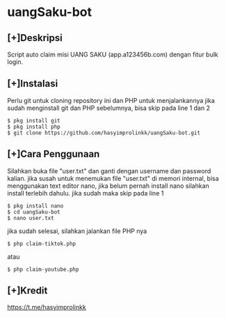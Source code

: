 # uangSaku-bot

## [+]Deskripsi

Script auto claim misi UANG SAKU (app.a123456b.com)
dengan fitur bulk login.

## [+]Instalasi

Perlu git untuk cloning repository ini dan PHP untuk menjalankannya
jika sudah menginstall git dan PHP sebelumnya, bisa skip pada line 1 dan 2

```shell
$ pkg install git
$ pkg install php
$ git clone https://github.com/hasyimprolinkk/uangSaku-bot.git
```

## [+]Cara Penggunaan

Silahkan buka file "user.txt" dan ganti dengan username dan password kalian.
jika susah untuk menemukan file "user.txt" di memori internal, 
bisa menggunakan text editor nano, jika belum pernah install nano
silahkan install terlebih dahulu. jika sudah maka skip pada line 1

```shell
$ pkg install nano
$ cd uangSaku-bot
$ nano user.txt
```
jika sudah selesai, silahkan jalankan file PHP nya
```shell
$ php claim-tiktok.php
```
atau
```shell
$ php claim-youtube.php
```
## [+]Kredit

https://t.me/hasyimprolinkk
